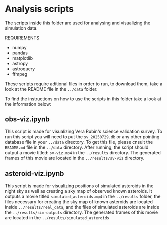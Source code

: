 # Analysis scripts

The scripts inside this folder are used for analysing and visualizing the simulation data.

REQUIREMENTS
  - numpy
  - pandas
  - matplotlib
  - astropy
  - astroquery
  - ffmpeg

These scripts require aditional files in order to run, to download them, take a look at the README file in the `../data` folder.

To find the instructions on how to use the scripts in this folder take a look at the information below:

## obs-viz.ipynb

This script is made for visualizing Vera Rubin's science validation survey. To run this script you will need to put the `sv_20250729.db` or any other pointing database file in your `../data` directory. To get this file, please cnsult the `README.md` file in the `../data` directory.
After running, the script should output a movie titled: `sv-viz.mp4` in the `../results` directory. The generated frames of this movie are located in the `../results/sv-viz` directory.

## asteroid-viz.ipynb

This script is made for visualizing positions of simulated asteroids in the night sky as well as creating a sky map of observed known asteroids. It outputs a movie titled `simulated_asteroids.mp4` in the `../results` folder, the files necessary for creating the sky map of known asteroids are located inside `../results/real_data`, and the files of simulated asteroids are inside the `../results/sim-outputs` directory. The generated frames of this movie are located in the `../results/simulated_asteroids`
